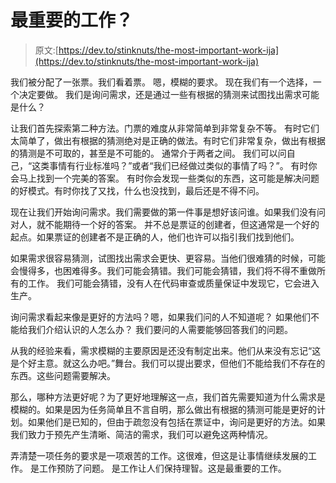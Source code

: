 # 最重要的工作？

> 原文:[https://dev.to/stinknuts/the-most-important-work-ija](https://dev.to/stinknuts/the-most-important-work-ija)

我们被分配了一张票。我们看着票。
嗯，模糊的要求。
现在我们有一个选择，一个决定要做。
我们是询问需求，还是通过一些有根据的猜测来试图找出需求可能是什么？

让我们首先探索第二种方法。门票的难度从非常简单到非常复杂不等。
有时它们太简单了，做出有根据的猜测绝对是正确的做法。有时它们非常复杂，做出有根据的猜测是不可取的，甚至是不可能的。
通常介于两者之间。
我们可以问自己，“这类事情有行业标准吗？”或者“我们已经做过类似的事情了吗？”。
有时你会马上找到一个完美的答案。
有时你会发现一些类似的东西，这可能是解决问题的好模式。有时你找了又找，什么也没找到，最后还是不得不问。

现在让我们开始询问需求。我们需要做的第一件事是想好该问谁。如果我们没有问对人，就不能期待一个好的答案。
并不总是票证的创建者，但这通常是一个好的起点。如果票证的创建者不是正确的人，他们也许可以指引我们找到他们。

如果需求很容易猜测，试图找出需求会更快、更容易。当他们很难猜的时候，可能会慢得多，也困难得多。我们可能会猜错。我们可能会猜错，我们将不得不重做所有的工作。
我们可能会猜错，没有人在代码审查或质量保证中发现它，它会进入生产。

询问需求看起来像是更好的方法吗？嗯，如果我们问的人不知道呢？
如果他们不能给我们介绍认识的人怎么办？
我们要问的人需要能够回答我们的问题。

从我的经验来看，需求模糊的主要原因是还没有制定出来。他们从来没有忘记“这是个好主意。就这么办吧。”舞台。我们可以提出要求，但他们不能给我们不存在的东西。这些问题需要解决。

那么，哪种方法更好呢？为了更好地理解这一点，我们首先需要知道为什么需求是模糊的。如果是因为任务简单且不言自明，那么做出有根据的猜测可能是更好的计划。如果他们是已知的，但由于疏忽没有包括在票证中，询问是更好的方法。如果我们致力于预先产生清晰、简洁的需求，我们可以避免这两种情况。

弄清楚一项任务的要求是一项艰苦的工作。这很难，但这是让事情继续发展的工作。
是工作预防了问题。
是工作让人们保持理智。这是最重要的工作。